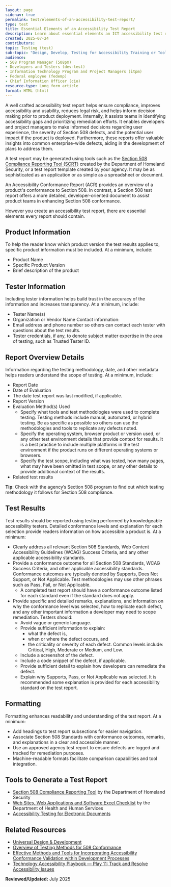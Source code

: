 ```yaml
---
layout: page
sidenav: true
permalink: test/elements-of-an-accessibility-test-report/
type: test
title: Essential Elements of an Accessibility Test Report
description: Learn about essential elements an ICT accessibility test report should include in order to assist teams in identifying accessibility gaps and prioritizing remediation efforts.
created: 2025-07-24
contributors: 
topic: Testing (test)
sub-topic: "Design, Develop, Testing for Accessibility Training or Tools"
audience:
- 508 Program Manager (508pm)
- Developers and Testers (dev-test)
- Information Technology Program and Project Managers (itpm)
- Federal employee (fedemp)
- Chief Information Officer (cio)
resource-type: Long form article
format: HTML (html)
---
```


A well crafted accessibility test report helps ensure compliance, improves accessibility and usability, reduces legal risk, and helps inform decision making prior to product deployment. Internally, it assists teams in identifying accessibility gaps and prioritizing remediation efforts. It enables developers and project managers to make informed decisions regarding user experience, the severity of Section 508 defects, and the potential user impact if the product is deployed. Furthermore, these reports offer valuable insights into common enterprise-wide defects, aiding in the development of plans to address them.

A test report may be generated using tools such as the <a href="https://github.com/Section508Coordinators/SCRT" target="_blank" class="usa-link--external">Section 508 Compliance Reporting Tool (SCRT)</a> created by the Department of Homeland Security, or a test report template created by your agency. It may be as sophisticated as an application or as simple as a spreadsheet or document.

<div class="border-base radius-lg border-1px padding-1 bg-primary-lighter margin-bottom-4" style="margin-top: 1.0em;"><p>An Accessibility Conformance Report (ACR) provides an overview of a product's conformance to Section 508. In contrast, a Section 508 test report offers a more detailed, developer-oriented document to assist product teams in enhancing Section 508 conformance.</p></div>

However you create an accessibility test report, there are essential elements every report should contain.

## Product Information

To help the reader know which product version the test results applies to, specific product information must be included. At a minimum, include:

* Product Name  
* Specific Product Version  
* Brief description of the product

## Tester Information

Including tester information helps build trust in the accuracy of the information and increases transparency. At a minimum, include:

* Tester Name(s)   
* Organization or Vendor Name Contact information:  
* Email address and phone number so others can contact each tester with questions about the test results.  
* Tester credentials, if any, to denote subject matter expertise in the area of testing, such as Trusted Tester ID. 

## Report Overview Details

Information regarding the testing methodology, date, and other metadata helps readers understand the scope of testing. At a minimum, include:

* Report Date  
* Date of Evaluation   
* The date test report was last modified, if applicable.  
* Report Version  
* Evaluation Method(s) Used  
  * Specify what tools and test methodologies were used to complete testing. Testing methods include manual, automated, or hybrid testing. Be as specific as possible so others can use the methodologies and tools to replicate any defects noted.  
  * Specify the operating system, browser product or version used, or any other test environment details that provide context for results. It is a best practice to include multiple platforms in the test environment if the product runs on different operating systems or browsers.  
  * Specify the test scope, including what was tested, how many pages, what may have been omitted in test scope, or any other details to provide additional context of the results.  
* Related test results

<div class="border-base radius-lg border-1px padding-1 bg-primary-lighter margin-bottom-4" style="margin-top: 1.0em;"><p><strong>Tip</strong>: Check with the agency’s Section 508 program to find out which testing methodology it follows for Section 508 compliance.</p></div>

## Test Results

Test results should be reported using testing performed by knowledgeable accessibility testers. Detailed conformance levels and explanation for each selection provide readers information on how accessible a product is. At a minimum:

* Clearly address all relevant Section 508 Standards, Web Content Accessibility Guidelines (WCAG) Success Criteria, and any other applicable accessibility standards.  
* Provide a conformance outcome for all Section 508 Standards, WCAG Success Criteria, and other applicable accessibility standards. Conformance outcomes are typically denoted by Supports, Does Not Support, or Not Applicable. Test methodologies may use other phrases such as Pass, Fail, or Not Applicable.   
  * A completed test report should have a conformance outcome listed for each standard even if the standard does not apply.   
* Provide specific and detailed remarks, explanations, and information on why the conformance level was selected, how to replicate each defect, and any other important information a developer may need to scope remediation. Testers should:  
  * Avoid vague or generic language.  
  * Provide sufficient information to explain:  
    * what the defect is,  
    * when or where the defect occurs, and   
    * the criticality or severity of each defect. Common levels include: Critical, High, Moderate or Medium, and Low.   
  * Include a screenshot of the defect.   
  * Include a code snippet of the defect, if applicable.   
  * Provide sufficient detail to explain how developers can remediate the defect.   
  * Explain why Supports, Pass, or Not Applicable was selected. It is recommended some explanation is provided for each accessibility standard on the test report. 

## Formatting

Formatting enhances readability and understanding of the test report. At a minimum:

* Add headings to test report subsections for easier navigation.  
* Associate Section 508 Standards with conformance outcomes, remarks, and explanations in a clear and accessible manner.   
* Use an approved agency test report to ensure defects are logged and tracked for remediation purposes.  
* Machine-readable formats facilitate comparison capabilities and tool integration.

<h2>Tools to Generate a Test Report</h2>
<ul>
<li><a href="https://github.com/Section508Coordinators/SCRT" target="_blank" class="usa-link--external">Section 508 Compliance Reporting Tool</a> by the Department of Homeland Security</li>  
<li><a href="https://www.hhs.gov/sites/default/files/hhs-508-webapps-checklist.xlsx" target="_blank" class="usa-link--external">Web Sites, Web Applications and Software Excel Checklist</a> by the Department of Health and Human Services</li> 
<li><a href="{{site.baseurl}}/test/documents/">Accessibility Testing for Electronic Documents</a></li></ul>

<h2>Related Resources</h2>

<ul><li><a href="{{site.baseurl}}/develop/universal-design/">Universal Design & Development</a></li> 
<li><a href="{{site.baseurl}}/test/testing-overview/">Overview of Testing Methods for 508 Conformance</a></li>  
<li><a href="{{site.baseurl}}/develop/incorporating-accessibility-conformance/">Effective Methods and Tools for Incorporating Accessibility Conformance Validation within Development Processes</a></li>  
<li><a href="{{site.baseurl}}/manage/playbooks/technology-accessibility-playbook-intro/play11/">Technology Accessibility Playbook — Play 11: Track and Resolve Accessibility Issues</a></li></ul>

**Reviewed/Updated:** July 2025